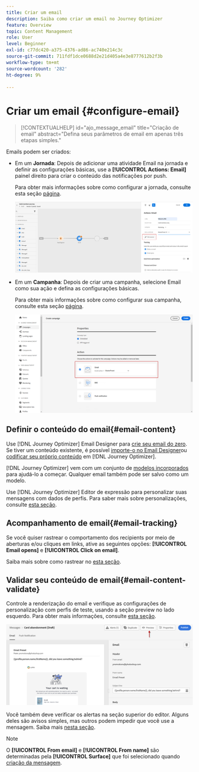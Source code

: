 ```yaml
---
title: Criar um email
description: Saiba como criar um email no Journey Optimizer
feature: Overview
topic: Content Management
role: User
level: Beginner
exl-id: c77dc420-a375-4376-ad86-ac740e214c3c
source-git-commit: 711fdf1dce0688d2e21d405a4e3e8777612b2f3b
workflow-type: tm+mt
source-wordcount: '282'
ht-degree: 9%

---
```


# Criar um email {#configure-email}

>[!CONTEXTUALHELP]
>id="ajo_message_email"
>title="Criação de email"
>abstract="Defina seus parâmetros de email em apenas três etapas simples."

Emails podem ser criados:

* Em um **Jornada**: Depois de adicionar uma atividade Email na jornada e definir as configurações básicas, use a **[!UICONTROL Actions: Email]** painel direito para criar o conteúdo das notificações por push.

   Para obter mais informações sobre como configurar a jornada, consulte esta seção [página](../building-journeys/journey-gs.md).

   ![](assets/email-edit-content.png)

* Em um **Campanha**: Depois de criar uma campanha, selecione Email como sua ação e defina as configurações básicas.

   Para obter mais informações sobre como configurar sua campanha, consulte esta seção [página](../campaigns/create-campaign.md#configure).

   ![](assets/email_campaign.png)

## Definir o conteúdo do email{#email-content}

Use [!DNL Journey Optimizer] Email Designer para [crie seu email do zero](../design/create-email-content.md). Se tiver um conteúdo existente, é possível [importe-o no Email Designer](../design/existing-content.md)ou [codificar seu próprio conteúdo](../design/code-content.md) em [!DNL Journey Optimizer].

[!DNL Journey Optimizer] vem com um conjunto de [modelos incorporados](../design/email-templates.md) para ajudá-lo a começar. Qualquer email também pode ser salvo como um modelo.

Use [!DNL Journey Optimizer] Editor de expressão para personalizar suas mensagens com dados de perfis. Para saber mais sobre personalizações, consulte [esta seção](../personalization/personalize.md).

## Acompanhamento de email{#email-tracking}

Se você quiser rastrear o comportamento dos recipients por meio de aberturas e/ou cliques em links, ative as seguintes opções: **[!UICONTROL Email opens]** e **[!UICONTROL Click on email]**.

Saiba mais sobre como rastrear no [esta seção](../design/message-tracking.md).

## Validar seu conteúdo de email{#email-content-validate}

Controle a renderização do email e verifique as configurações de personalização com perfis de teste, usando a seção preview no lado esquerdo. Para obter mais informações, consulte [esta seção](../design/preview.md).

![](assets/messages-simple-preview.png)


Você também deve verificar os alertas na seção superior do editor.  Alguns deles são avisos simples, mas outros podem impedir que você use a mensagem. Saiba mais [nesta seção](alerts.md).


>[!NOTE]
>
>O **[!UICONTROL From email]** e **[!UICONTROL From name]** são determinadas pela **[!UICONTROL Surface]** que foi selecionado quando [criação da mensagem](get-started-content.md).


